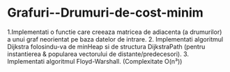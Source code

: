 # Grafuri--Drumuri-de-cost-minim
1.Implementati o functie care creeaza matricea de adiacenta (a drumurilor) a unui graf neorientat pe baza datelor de intrare.
2. Implementati algoritmul Dijkstra folosindu-va de minHeap si de structura DijkstraPath (pentru instantierea & popularea vectorului de distante/predecesori).
3. Implementati algoritmul Floyd-Warshall. (Complexitate O(n³))
